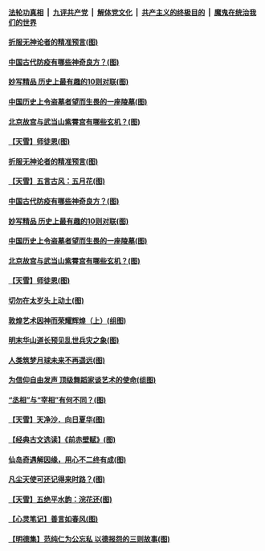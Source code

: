 

####  [法轮功真相](../../../../basic/blob/master/README.md?t=05181831) &nbsp;|&nbsp; [九评共产党](../../../../9ping.md/blob/master/README.md?t=05181831) &nbsp;|&nbsp; [解体党文化](../../../../jtdwh.md/blob/master/README.md?t=05181831)  &nbsp;|&nbsp; [共产主义的终极目的](../../../../gczydzjmd.md/blob/master/README.md?t=05181831) &nbsp;|&nbsp; [魔鬼在统治我们的世界](../../../../mgztzwmdsj.md/blob/master/README.md?t=05181831) 

#### [折服无神论者的精准预言(图)](../pages/p7/933535.md?t=05181831) 

#### [中国古代防疫有哪些神奇良方？(图)](../pages/p7/933244.md?t=05181831) 

#### [妙写精品 历史上最有趣的10则对联(图)](../pages/p7/933248.md?t=05181831) 

#### [中国历史上令盗墓者望而生畏的一座陵墓(图)](../pages/p7/933422.md?t=05181831) 

#### [北京故宫与武当山紫霄宫有哪些玄机？(图)](../pages/p7/933246.md?t=05181831) 

#### [【天雪】师徒恩(图)](../pages/p7/933262.md?t=05181831) 

#### [折服无神论者的精准预言(图)](../pages/p7/933535.md?t=05181831) 

#### [【天雪】五言古风：五月花(图)](../pages/p7/933377.md?t=05181831) 

#### [中国古代防疫有哪些神奇良方？(图)](../pages/p7/933244.md?t=05181831) 

#### [妙写精品 历史上最有趣的10则对联(图)](../pages/p7/933248.md?t=05181831) 

#### [中国历史上令盗墓者望而生畏的一座陵墓(图)](../pages/p7/933422.md?t=05181831) 

#### [北京故宫与武当山紫霄宫有哪些玄机？(图)](../pages/p7/933246.md?t=05181831) 

#### [【天雪】师徒恩(图)](../pages/p7/933262.md?t=05181831) 

#### [切勿在太岁头上动土(图)](../pages/p7/932649.md?t=05181831) 

#### [敦煌艺术因神而荣耀辉煌（上）(组图)](../pages/p7/931718.md?t=05181831) 

#### [明末华山道长预见乱世兵灾之象(图)](../pages/p7/933355.md?t=05181831) 

#### [人类筑梦月球未来不再遥远(图)](../pages/p7/932774.md?t=05181831) 

#### [为信仰自由发声 顶级舞蹈家谈艺术的使命(组图)](../pages/p7/933219.md?t=05181831) 

#### [“丞相”与“宰相”有何不同？(图)](../pages/p7/933240.md?t=05181831) 

#### [【天雪】天净沙．向日夏华(图)](../pages/p7/933149.md?t=05181831) 

#### [【经典古文选读】《前赤壁赋》(图)](../pages/p7/933138.md?t=05181831) 

#### [仙岛奇遇解因缘，用心不二终有成(图)](../pages/p7/932773.md?t=05181831) 

#### [凡尘天使可还记得来时路？(图)](../pages/p7/932647.md?t=05181831) 

#### [【天雪】五绝平水韵：浣花还(图)](../pages/p7/933146.md?t=05181831) 

#### [【心灵笔记】善言如春风(图)](../pages/p7/933027.md?t=05181831) 

#### [【明德集】范纯仁为公忘私 以德报怨的三则故事(图)](../pages/p7/932646.md?t=05181831) 

